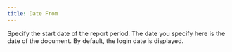 ```yaml
---
title: Date From
---
```



Specify the start date of the report period. The date you specify here is the date of the document. By default, the login date is displayed.
